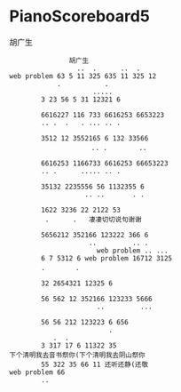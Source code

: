# PianoScoreboard5
胡广生

                   胡广生
                     ..  .      ..  .   
    web problem 63 5 11 325 635 11 325 12
                .           .
                         .....
            3 23 56 5 31 12321 6

            6616227 116 733 6616253 6653223
            .. .  .   . ... .. . 

            3512 12 3552165 6 132 33566
                  　　　　.. .        ..

            6616253 1166733 6616253 66653223
            .. .      ..... .. .

            35132 2235556 56 1132355 6
                       .. ..       . .
	   
            1622 3236 22 2122 53
             .      .   凄凄切切说句谢谢

            5656212 352166 123222 366 6
                        ..         .. .
                          web problem .. ...
            6 7 5312 6 web problem 16712 3125
            . 　　　　.	

            32 2654321 12325 6

            56 562 12 352166 123233 5666 
                          ..         ... 

            56 56 212 123223 6 656
                             .
               .  .				 
            3 317 17 6 11322 35
	下个清明我去音书祭你(下个清明我去阴山祭你	
            55 322 35 66 11	还听还静(还敬			 
	web problem 66
		    ..
